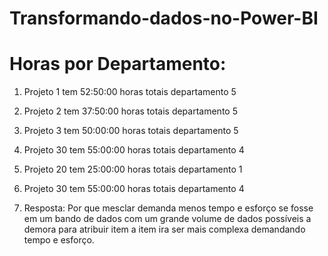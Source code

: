 # Transformando-dados-no-Power-BI

# Horas por Departamento:
1. Projeto 1 tem 52:50:00 horas totais        departamento 5
2. Projeto 2 tem 37:50:00 horas totais        departamento 5
3. Projeto 3 tem 50:00:00 horas totais        departamento 5
4. Projeto 30 tem 55:00:00 horas totais       departamento 4
5. Projeto 20 tem 25:00:00 horas totais       departamento 1
6. Projeto 30 tem 55:00:00 horas totais       departamento 4

14. Resposta: Por que mesclar demanda menos tempo e esforço se fosse em um bando de dados com um grande volume de dados possíveis a demora para atribuir item a item ira ser mais complexa demandando tempo e esforço.
